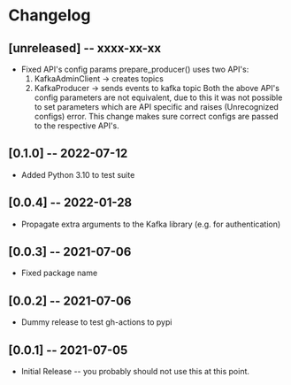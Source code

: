 # Changelog

## [unreleased] -- xxxx-xx-xx

 * Fixed API's config params
prepare_producer() uses two API's:
	 1. KafkaAdminClient -> creates topics
	 2. KafkaProducer -> sends events to kafka topic
Both the above API's config parameters are not equivalent, due to this it was not possible to set parameters which are API specific and raises (Unrecognized configs) error. This change makes sure correct configs are passed to the respective API's.

## [0.1.0] -- 2022-07-12

* Added Python 3.10 to test suite

## [0.0.4] -- 2022-01-28

* Propagate extra arguments to the Kafka library (e.g. for authentication)

## [0.0.3] -- 2021-07-06

* Fixed package name

## [0.0.2] -- 2021-07-06

* Dummy release to test gh-actions to pypi

## [0.0.1] -- 2021-07-05

* Initial Release -- you probably should not use this at this point.
